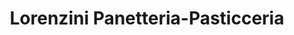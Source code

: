 ---
title: "Lorenzini Panetteria-Pasticceria"
url: /solduno/lorenzini-panetteria-pasticceria/
shop: Bäckerei
---